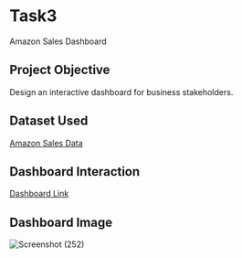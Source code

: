 # Task3
Amazon Sales Dashboard

## Project Objective 
Design an interactive dashboard for business stakeholders.

## Dataset Used
<a href = "https://github.com/gaiyu29/Task3/blob/main/Amazon%20Sale%20Report.csv.xlsx">Amazon Sales Data</a>





## Dashboard Interaction  
<a href = "https://public.tableau.com/views/AmazonSalesDashboard_17491314854830/Dashboard1?:language=en-US&publish=yes&:sid=&:redirect=auth&:display_count=n&:origin=viz_share_link">Dashboard Link</a>

## Dashboard Image
![Screenshot (252)](https://github.com/user-attachments/assets/f050e133-4ba5-4637-b895-0d236608f3bd)




